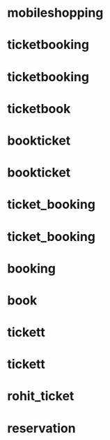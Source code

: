 # mobileshopping
# ticketbooking
# ticketbooking
# ticketbook
# bookticket
# bookticket
# ticket_booking
# ticket_booking
# booking
# book
# tickett
# tickett
# rohit_ticket
# reservation
